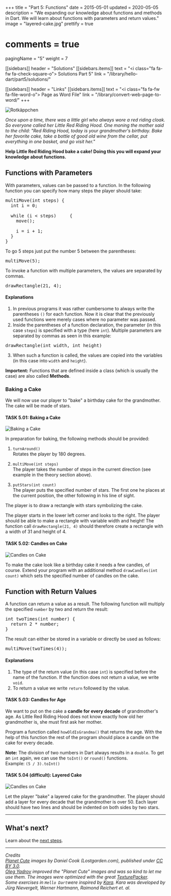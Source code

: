 +++
title = "Part 5: Functions"
date = 2015-05-01
updated = 2020-05-05
description = "We expanding our knowledge about functions and methods in Dart. We will learn about functions with parameters and return values."
image = "layered-cake.jpg"
prettify = true
# comments = true

pagingName = "5"
weight = 7

[[sidebars]]
header = "Solutions"
[[sidebars.items]]
text = "<i class=\"fa fa-fw fa-check-square-o\"></i> Solutions Part 5"
link = "/library/hello-dart/part5/solutions/"

[[sidebars]]
header = "Links"
[[sidebars.items]]
text = "<i class=\"fa fa-fw fa-file-word-o\"></i> Page as Word File"
link = "/library/convert-web-page-to-word/"
+++

<div class="row">
  <div class="col-sm-6">
    <img alt="Rotkäppchen" src="red-riding-hood.jpg">
  </div>
  <div class="col-sm-6">
    <p>
      <em>Once upon a time, there was a little girl who always wore a red riding cloak. So everyone called her Little Red Riding Hood. One moning the mother said to the child: "Red Riding Hood, today is your grandmother's birthday. Bake her favorite cake, take a bottle of good old wine from the cellar, put everything in one basket, and go visit her."</em>
    </p>
    <p><strong>Help Little Red Riding Hood bake a cake! Doing this you will expand your knowledge about functions.</strong></p>
  </div>
</div>


## Functions with Parameters

With parameters, values can be passed to a function. In the following function you can specify how many steps the player should take:

<pre class="prettyprint lang-java">
multiMove(int steps) {
  int i = 0;

  while (i &lt; steps)     {
    move();

    i = i + 1;
  }
}
</pre>

To go 5 steps just put the number 5 between the parentheses:

<pre class="prettyprint lang-java">
multiMove(5);
</pre>

To invoke a function with multiple parameters, the values are separated by commas.

<pre class="prettyprint lang-java">
drawRectangle(21, 4);
</pre>


#### Explanations

1. In previous programs it was rather cumbersome to always write the parentheses `()` for each function. Now it is clear that the previously used functions were merely cases where no parameter was passed.
2. Inside the parentheses of a function declaration, the parameter (in this case `steps`) is specified with a type (here `int`). Multiple parameters are separated by commas as seen in this example:
<pre class="prettyprint lang-java">
drawRectangle(int width, int height)
</pre>
3. When such a function is called, the values are copied into the variables (in this case into `width` and `height`).

<div class="alert alert-info">
  <strong>Importent:</strong> Functions that are defined inside a class (which is usually the case) are also called <strong>Methods</strong>.
</div>


### Baking a Cake

We will now use our player to "bake" a birthday cake for the grandmother. The cake will be made of stars.


#### <i class="fa fa-rocket mg-t"></i> TASK 5.01: Baking a Cake

![Baking a Cake](baking-a-cake.jpg) 

In preparation for baking, the following methods should be provided:

1. `turnAround()`   
Rotates the player by 180 degrees.

2. `multiMove(int steps)`   
The player takes the number of steps in the current direction (see example in the theory section above).

3. `putStars(int count)`   
The player puts the specified number of stars. The first one he places at the current position, the other following in his line of sight.

The player is to draw a rectangle with stars symbolizing the cake. 

The player starts in the lower left corner and looks to the right. The player should be able to make a rectangle with variable width and height! The function call `drawRectangle(21, 4)` should therefore create a rectangle with a width of 31 and height of 4.


#### <i class="fa fa-rocket mg-t"></i> TASK 5.02: Candles on Cake

![Candles on Cake](candles-on-cake.jpg) 

To make the cake look like a birthday cake it needs a few candles, of course. Extend your program with an additional method `drawCandles(int count)` which sets the specified number of candles on the cake.


## Function with Return Values

A function can return a value as a result. The following function will multiply the specified `number` by two and return the result:

<pre class="prettyprint lang-java">
int twoTimes(int number) {
  return 2 * number;
}
</pre>


The result can either be stored in a variable or directly be used as follows:

<pre class="prettyprint lang-java">
multiMove(twoTimes(4));
</pre>


#### Explanations

1. The type of the return value (in this case `int`) is specified before the name of the function. If the function does not return a value, we write `void`.
2. To return a value we write `return` followed by the value.


#### <i class="fa fa-rocket mg-t"></i> TASK 5.03: Candles for Age

We want to put on the cake a **candle for every decade** of grandmother's age. As Little Red Riding Hood does not know exactly how old her grandmother is, she must first ask her mother.

Program a function called `howOldIsGrandma()` that returns the age. With the help of this function the rest of the program should place a candle on the cake for every decade.

<div class="alert alert-info">
  <strong>Note:</strong> The division of two numbers in Dart always results in a <code>double</code>. To get an <code>int</code> again, we can use the <code>toInt()</code> or <code>round()</code> functions. <br> Example: <code>(5 / 3).toInt()</code>
</div>




#### <i class="fa fa-rocket mg-t"></i> TASK 5.04 (difficult): Layered Cake

![Candles on Cake](layered-cake.jpg) 

Let the player "bake" a layered cake for the grandmother. The player should add a layer for every decade that the grandmother is over 50. Each layer should have two lines and should be indented on both sides by two stars.



***

## What's next?


Learn about the [next steps](/library/hello-dart/next/).


***

*Credits*<br>
<em class="small">
  [Planet Cute](http://www.lostgarden.com/2007/05/dancs-miraculously-flexible-game.html) images by Daniel Cook (Lostgarden.com), published under [CC BY 3.0](http://creativecommons.org/licenses/by/3.0/us/).<br>
[Oleg Yadrov](https://www.linkedin.com/in/olegyadrov) improved the "Planet Cute" images and was so kind to let me use them. The images were optimized with the great [TexturePacker](https://www.codeandweb.com/texturepacker).<br>
Some exercises in `Hello Dart`were inspired by [Kara](http://www.swisseduc.ch/compscience/karatojava/javakara/). Kara was developed by Jürg Nievergelt, Werner Hartmann, Raimond Reichert et. al.
</em>